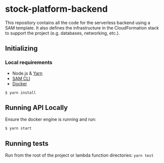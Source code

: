 # stock-platform-backend

This repository contains all the code for the serverless backend using a SAM template. It also defines the 
infrastructure in the CloudFormation stack to support the project (e.g. databases, networking, etc.).

## Initializing

### Local requirements

- Node.js & [Yarn](https://yarnpkg.com/en/docs/install)
- [SAM CLI](https://docs.aws.amazon.com/serverless-application-model/latest/developerguide/serverless-sam-cli-install.html)
- [Docker](https://www.docker.com/products/docker-desktop)

```
$ yarn install
```

## Running API Locally

Ensure the docker engine is running and run:

```
$ yarn start
```

## Running tests

Run from the root of the project or lambda function directories:
`yarn test`
